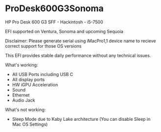 # ProDesk600G3Sonoma
HP Pro Desk 600 G3 SFF - Hackintosh - i5-7500

EFI supported on Ventura, Sonoma and upcoming Sequoia

Disclaimer: Please generate serial using iMacPro1,1 device name to recieve correct support for those OS versions

This EFI provides stable daily performance without any technical issues.

What's working:
- All USB Ports including USB C
- All display ports
- HW iGPU Acceleration
- Sound
- Ethernet
- Audio Jack

What's not working:
- Sleep Mode due to Kaby Lake architecture (You can disable Sleep in Mac OS Settings)
  
